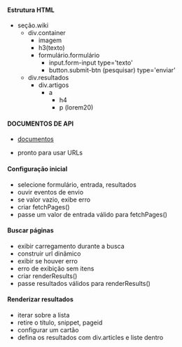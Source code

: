 #### Estrutura HTML

- seção.wiki
  - div.container
    - imagem
    - h3(texto)
    - formulário.formulário
      - input.form-input type='texto'
      - button.submit-btn (pesquisar) type='enviar'
  - div.resultados
    - div.artigos
      - a
        - h4
        - p (lorem20)

#### DOCUMENTOS DE API

- [documentos](https://www.mediawiki.org/wiki/API:Main_page)

- pronto para usar URLs

#### Configuração inicial

- selecione formulário, entrada, resultados
- ouvir eventos de envio
- se valor vazio, exibe erro
- criar fetchPages()
- passe um valor de entrada válido para fetchPages()

#### Buscar páginas

- exibir carregamento durante a busca
- construir url dinâmico
- exibir se houver erro
- erro de exibição sem itens
- criar renderResults()
- passe resultados válidos para renderResults()

#### Renderizar resultados

- iterar sobre a lista
- retire o título, snippet, pageid
- configurar um cartão
- defina os resultados com div.articles e liste dentro
